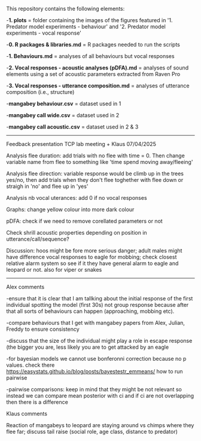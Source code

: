 This repository contains the following elements: 

-**1. plots** = folder containing the images of the figures featured in '1. Predator model experiments - behaviour' and '2. Predator model experiments - vocal response'
   
-**0. R packages & libraries.md** = R packages needed to run the scripts
   
-**1. Behaviours.md** = analyses of all behaviours but vocal responses
   
-**2. Vocal responses - acoustic analyses (pDFA).md** = analyses of sound elements using a set of acoustic parameters extracted from Raven Pro

-**3. Vocal responses - utterance composition.md** = analyses of utterance composition (i.e., structure)

-**mangabey behaviour.csv** = dataset used in 1

-**mangabey call wide.csv** = dataset used in 2

-**mangabey call acoustic.csv** = dataset used in 2 & 3 

--------
Feedback presentation TCP lab meeting + Klaus 07/04/2025

Analysis flee duration: add trials with no flee with time = 0. Then change variable name from flee to something like 'time spend moving away/fleeing'

Analysis flee direction: variable response would be climb up in the trees yes/no, then add trials when they don't flee toghether with flee down or straigh in 'no' and flee up in 'yes'

Analysis nb vocal uterances: add 0 if no vocal responses

Graphs: change yellow colour into more dark colour

pDFA: check if we need to remove corellated parameters or not

Check shrill acoustic properties depending on position in utterance/call/sequence?

Discussion: hoos might be fore more serious danger; adult males might have difference vocal responses to eagle for mobbing; check closest relative alarm system so see if it they have general alarm to eagle and leopard or not. also for viper or snakes


--------
Alex comments

-ensure that it is clear that I am tallking about the initial response of the first individual spotting the model (first 30s) not group response because after that all sorts of behaviours can happen (approaching, mobbing etc). 


-compare behaviours that I get with mangabey papers from Alex, Julian, Freddy to ensure consistency


-discuss that the size of the individual might play a role in escape response (the bigger you are, less likely you are to get attacked by an eagle


-for bayesian models we cannot use bonferonni correction because no p values. check there https://easystats.github.io/blog/posts/bayestestr_emmeans/ how to run pairwise


-pairwise comparisons: keep in mind that they might be not relevant so instead we can compare mean posterior with ci and if ci are not overlapping then there is a difference


Klaus comments

Reaction of mangabeys to leopard are staying around vs chimps where they flee far; discuss tail raise (social role, age class, distance to predator)
